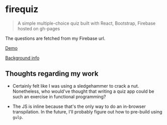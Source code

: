 firequiz
====

> A simple multiple-choice quiz built with React, Bootstrap, Firebase hosted on gh-pages  
  
The questions are fetched from my Firebase url.

[Demo](http://prashcr.xyz/firequiz)
  
[Background info](https://www.reddit.com/r/jstogether/comments/3fr1ai/project_0_quiz_app/)

Thoughts regarding my work
----

- Certainly felt like I was using a sledgehammer to crack a nut. Nonetheless, who would've thought that writing a quiz app could be such an exercise in functional programming?  
  
- The JS is inline because that's the only way to do an in-browser transpilation. In the future, I'll probably figure out how to pre-build using `gulp`.
